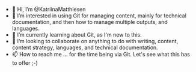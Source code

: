 - 👋 Hi, I’m @KatriinaMatthiesen
- 👀 I’m interested in using Git for managing content, mainly for technical documentation, and then how to manage multiple outputs, and languages.
- 🌱 I’m currently learning about Git, as I'm new to this. 
- 💞️ I’m looking to collaborate on anything to do with writing, content, content strategy, languages, and technical documentation.
- 📫 How to reach me ... for the time being via Git. Let's see what this has to offer ;-)

<!---
KatriinaMatthiesen/KatriinaMatthiesen is a ✨ special ✨ repository because its `README.md` (this file) appears on your GitHub profile.
You can click the Preview link to take a look at your changes.
--->
